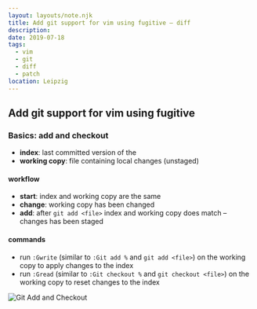 ```yaml
---
layout: layouts/note.njk
title: Add git support for vim using fugitive – diff
description:
date: 2019-07-18
tags:
  - vim
  - git
  - diff
  - patch
location: Leipzig
---
```

## Add git support for vim using fugitive


### Basics: add and checkout

- **index**: last committed version of the <file>
- **working copy**: file containing local changes (unstaged)

#### workflow

- **start**: index and working copy are the same
- **change**: working copy has been changed
- **add**: after `git add <file>` index and working copy does match – changes has been staged

#### commands

- run `:Gwrite` (similar to  `:Git add %` and `git add <file>`) on the working copy to apply changes to the index
- run `:Gread` (similar to  `:Git checkout %` and `git checkout <file>`) on the working copy to reset changes to the index

![Git Add and Checkout](/assets/img/posts/201907_git-add.jpg)
